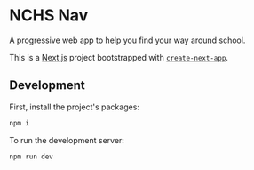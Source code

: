 # NCHS Nav 

A progressive web app to help you find your way around school.  

This is a [Next.js](https://nextjs.org/) project bootstrapped with [`create-next-app`](https://github.com/vercel/next.js/tree/canary/packages/create-next-app).

## Development
First, install the project's packages: 
```bash
npm i
```

To run the development server:
```bash
npm run dev
```
